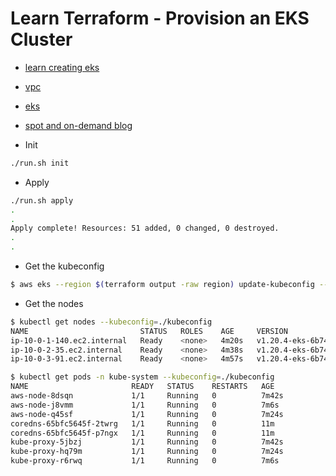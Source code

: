 # Learn Terraform - Provision an EKS Cluster

- [learn creating eks](https://learn.hashicorp.com/tutorials/terraform/eks)
- [vpc](https://registry.terraform.io/modules/terraform-aws-modules/vpc/aws/latest)
- [eks](https://registry.terraform.io/modules/terraform-aws-modules/eks/aws/latest)
- [spot and on-demand blog](https://aws.amazon.com/blogs/compute/run-your-kubernetes-workloads-on-amazon-ec2-spot-instances-with-amazon-eks/)



- Init

```bash
./run.sh init
```

- Apply 

```bash
./run.sh apply
.
.
Apply complete! Resources: 51 added, 0 changed, 0 destroyed.
.
.

```

- Get the kubeconfig

```bash
$ aws eks --region $(terraform output -raw region) update-kubeconfig --name $(terraform output -raw cluster_name) --kubeconfig kubeconfig
```

- Get the nodes

```bash
$ kubectl get nodes --kubeconfig=./kubeconfig                       
NAME                         STATUS   ROLES    AGE     VERSION
ip-10-0-1-140.ec2.internal   Ready    <none>   4m20s   v1.20.4-eks-6b7464
ip-10-0-2-35.ec2.internal    Ready    <none>   4m38s   v1.20.4-eks-6b7464
ip-10-0-3-91.ec2.internal    Ready    <none>   4m57s   v1.20.4-eks-6b7464

$ kubectl get pods -n kube-system --kubeconfig=./kubeconfig
NAME                       READY   STATUS    RESTARTS   AGE
aws-node-8dsqn             1/1     Running   0          7m42s
aws-node-j8vmm             1/1     Running   0          7m6s
aws-node-q45sf             1/1     Running   0          7m24s
coredns-65bfc5645f-2twrg   1/1     Running   0          11m
coredns-65bfc5645f-p7ngx   1/1     Running   0          11m
kube-proxy-5jbzj           1/1     Running   0          7m42s
kube-proxy-hq79m           1/1     Running   0          7m24s
kube-proxy-r6rwq           1/1     Running   0          7m6s


```



